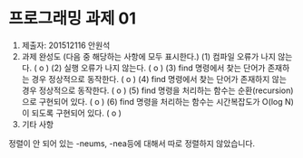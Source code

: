﻿# 프로그래밍 과제 01

1. 제출자: 201512116 안원석
2. 과제 완성도 (다음 중 해당하는 사항에 모두 표시한다.)
	(1) 컴파일 오류가 나지 않는다. (  o  )
	(2) 실행 오류가 나지 않는다. (  o  )
	(3) find 명령에서 찾는 단어가 존재하는 경우 정상적으로 동작한다. (  o  )
	(4) find 명령에서 찾는 단어가 존재하지 않는 경우 정상적으로 동작한다. (  o  )
	(5) find 명령을 처리하는 함수는 순환(recursion)으로 구현되어 있다. (  o  )
	(6) find 명령을 처리하는 함수는 시간복잡도가 O(log N)이 되도록 구현되어 있다.  (  o  )
3. 기타 사항 

정렬이 안 되어 있는 -neums, -nea등에 대해서 따로 정렬하지 않았습니다.
